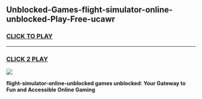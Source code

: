 
## Unblocked-Games-flight-simulator-online-unblocked-Play-Free-ucawr
<h3>
<a href="https://premium76.site?title=flight-simulator-online-unblocked&ref=18A1">CLICK TO PLAY</a></h3>
<hr>

<h3>
<a href="https://premium76.site?title=flight-simulator-online-unblocked&ref=18A1">CLICK 2 PLAY</a>
  
</h3>

<a href="https://premium76.site?title=flight-simulator-online-unblocked&ref=18A1"><img src="https://clearcache.store/games.png"></a>


**flight-simulator-online-unblocked games unblocked: Your Gateway to Fun and Accessible Online Gaming**
